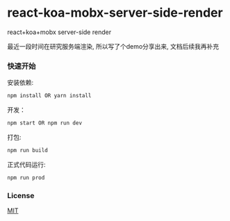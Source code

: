 # react-koa-mobx-server-side-render
react+koa+mobx server-side render

最近一段时间在研究服务端渲染, 所以写了个demo分享出来,
文档后续我再补充

### 快速开始

安装依赖:

```bash
npm install OR yarn install
```

开发：

```bash
npm start OR npm run dev
```

打包:

```bash
npm run build
```

正式代码运行:

```bash
npm run prod
```

### License

[MIT](https://github.com/undefinedZNN/react-koa-mobx-server-side-render/blob/master/LICENSE)